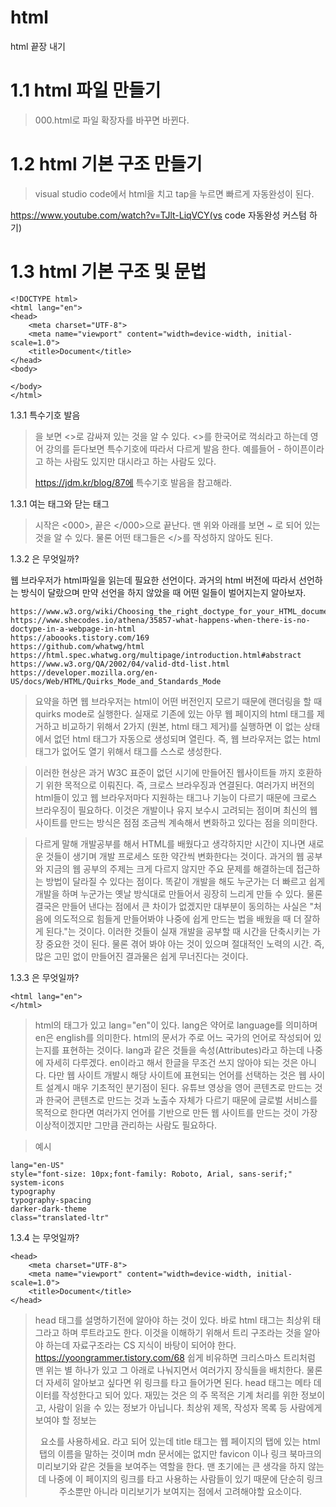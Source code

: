# html
html 끝장 내기

# 1.1 html 파일 만들기

> 000.html로 파일 확장자를 바꾸면 바뀐다.

# 1.2 html 기본 구조 만들기

> visual studio code에서 html을 치고 tap을 누르면 빠르게 자동완성이 된다.

https://www.youtube.com/watch?v=TJlt-LiqVCY(vs code 자동완성 커스텀 하기)

# 1.3 html 기본 구조 및 문법

```
<!DOCTYPE html>
<html lang="en">
<head>
    <meta charset="UTF-8">
    <meta name="viewport" content="width=device-width, initial-scale=1.0">
    <title>Document</title>
</head>
<body>
    
</body>
</html>
```

1.3.1 특수기호 발음

> <!DOCTYPE html>을 보면 <>로 감싸져 있는 것을 알 수 있다. <>를 한국어로 꺽쇠라고 하는데 영어 강의를 듣다보면 특수기호에 따라서 다르게 발음 한다. 예를들어 - 하이픈이라고 하는 사람도 있지만 대시라고 하는 사람도 있다.
> https://jdm.kr/blog/87에 특수기호 발음을 참고해라.

1.3.1 여는 태그와 닫는 태그

> 시작은 <000>, 끝은 </000>으로 끝난다. 맨 위와 아래를 보면 <html lang="en"> ~ </html> 로 되어 있는 것을 알 수 있다.
> 물론 어떤 태그들은 </>를 작성하지 않아도 된다. <meta charset="UTF-8">

1.3.2 <!DOCTYPE html>은 무엇일까?

웹 브라우저가 html파일을 읽는데 필요한 선언이다. 과거의 html 버전에 따라서 선언하는 방식이 달랐으며 만약 선언을 하지 않았을 때 어떤 일들이 벌어지는지 알아보자.

```
https://www.w3.org/wiki/Choosing_the_right_doctype_for_your_HTML_documents
https://www.shecodes.io/athena/35857-what-happens-when-there-is-no-doctype-in-a-webpage-in-html
https://aboooks.tistory.com/169
https://github.com/whatwg/html
https://html.spec.whatwg.org/multipage/introduction.html#abstract
https://www.w3.org/QA/2002/04/valid-dtd-list.html
https://developer.mozilla.org/en-US/docs/Web/HTML/Quirks_Mode_and_Standards_Mode
```

> 요약을 하면 웹 브라우저는 html이 어떤 버전인지 모르기 때문에 랜더링을 할 때 quirks mode로 실행한다. 실재로 기존에 있는 아무 웹 페이지의 html 태그를 제거하고 비교하기 위해서 2가지 (원본, html 태그 제거)를 실행하면 <!DOCTYPE html>이 없는 상태에서 없던 html 태그가 자동으로 생성되며 열린다. 즉, 웹 브라우저는 없는 html 태그가 없어도 열기 위해서 태그를 스스로 생성한다.

> 이러한 현상은 과거 W3C 표준이 없던 시기에 만들어진 웹사이트들 까지 호환하기 위한 목적으로 이뤄진다. 즉, 크로스 브라우징과 연결된다. 여러가지 버전의 html들이 있고 웹 브라우저마다 지원하는 태그나 기능이 다르기 때문에 크로스 브라우징이 필요하다. 이것은 개발이나 유지 보수시 고려되는 점이며 최신의 웹 사이트를 만드는 방식은 점점 조금씩 계속해서 변화하고 있다는 점을 의미한다. 

> 다르게 말해 개발공부를 해서 HTML를 배웠다고 생각하지만 시간이 지나면 새로운 것들이 생기며 개발 프로세스 또한 약간씩 변화한다는 것이다. 과거의 웹 공부와 지금의 웹 공부의 주제는 크게 다르지 않지만 주요 문제를 해결하는데 접근하는 방법이 달라질 수 있다는 점이다. 똑같이 개발을 해도 누군가는 더 빠르고 쉽게 개발을 하며 누군가는 옛날 방식대로 만들어서 굉장히 느리게 만들 수 있다. 물론 결국은 만들어 낸다는 점에서 큰 차이가 없겠지만 대부분이 동의하는 사실은 "처음에 의도적으로 힘들게 만들어봐야 나중에 쉽게 만드는 법을 배웠을 때 더 잘하게 된다."는 것이다. 이러한 것들이 실재 개발을 공부할 때 시간을 단축시키는 가장 중요한 것이 된다. 물론 겪어 봐야 아는 것이 있으며 절대적인 노력의 시간. 즉, 많은 고민 없이 만들어진 결과물은 쉽게 무너진다는 것이다.

1.3.3 <html lang="en">은 무엇일까?

```
<html lang="en">
</html>
```

> html의 태그가 있고 lang="en"이 있다. lang은 약어로 language를 의미하며 en은 english를 의미한다. html의 문서가 주로 어느 국가의 언어로 작성되어 있는지를 표현하는 것이다. lang과 같은 것들을 속성(Attributes)라고 하는데 나중에 자세히 다루겠다.
> en이라고 해서 한글을 무조건 쓰지 않아야 되는 것은 아니다. 다만 웹 사이트 개발시 해당 사이트에 표현되는 언어를 선택하는 것은 웹 사이트 설계시 매우 기초적인 분기점이 된다. 유튜브 영상을 영어 콘텐츠로 만드는 것과 한국어 콘텐츠로 만드는 것과 노출수 자체가 다르기 때문에
> 글로벌 서비스를 목적으로 한다면 여러가지 언어를 기반으로 만든 웹 사이트를 만드는 것이 가장 이상적이겠지만 그만큼 관리하는 사람도 필요하다.

> 예시
```
lang="en-US"
style="font-size: 10px;font-family: Roboto, Arial, sans-serif;"
system-icons
typography
typography-spacing
darker-dark-theme
class="translated-ltr"
```

1.3.4 <head>는 무엇일까?

```
<head>
    <meta charset="UTF-8">
    <meta name="viewport" content="width=device-width, initial-scale=1.0">
    <title>Document</title>
</head>
```
> head 태그를 설명하기전에 알아야 하는 것이 있다. 바로 html 태그는 최상위 태그라고 하며 루트라고도 한다. 이것을 이해하기 위해서 트리 구조라는 것을 알아야 하는데 자료구조라는 CS 지식이 바탕이 되어야 한다. https://yoongrammer.tistory.com/68
> 쉽게 비유하면 크리스마스 트리처럼 맨 위는 별 하나가 있고 그 아래로 나눠지면서 여러가지 장식들을 배치한다. 물론 더 자세히 알아보고 싶다면 위 링크를 타고 들어가면 된다.
> head 태그는 메타 데이터를 작성한다고 되어 있다. 재밌는 것은 <head>의 주 목적은 기계 처리를 위한 정보이고, 사람이 읽을 수 있는 정보가 아닙니다. 최상위 제목, 작성자 목록 등 사람에게 보여야 할 정보는 <header> 요소를 사용하세요. 라고 되어 있는데 title 태그는 웹 페이지의 탭에 있는 html 탭의 이름을 말하는 것이며 mdn 문서에는 없지만 favicon 이나 링크 북마크의 미리보기와 같은 것들을 보여주는 역할을 한다.
> 맨 초기에는 큰 생각을 하지 않는데 나중에 이 페이지의 링크를 타고 사용하는 사람들이 있기 때문에 단순히 링크 주소뿐만 아니라 미리보기가 보여지는 점에서 고려해야할 요소이다.

